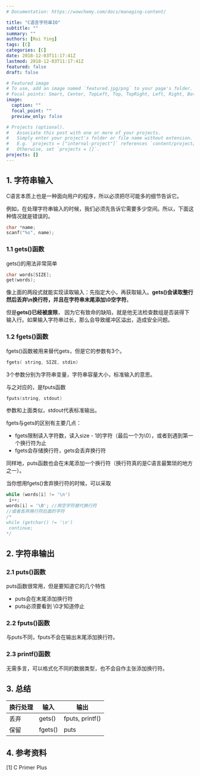 ```yaml
---
# Documentation: https://wowchemy.com/docs/managing-content/

title: "C语言字符串IO"
subtitle: ""
summary: ""
authors: [Rui Ying]
tags: [C]
categories: [C]
date: 2018-12-03T11:17:41Z
lastmod: 2018-12-03T11:17:41Z
featured: false
draft: false

# Featured image
# To use, add an image named `featured.jpg/png` to your page's folder.
# Focal points: Smart, Center, TopLeft, Top, TopRight, Left, Right, BottomLeft, Bottom, BottomRight.
image:
  caption: ""
  focal_point: ""
  preview_only: false

# Projects (optional).
#   Associate this post with one or more of your projects.
#   Simply enter your project's folder or file name without extension.
#   E.g. `projects = ["internal-project"]` references `content/project/deep-learning/index.md`.
#   Otherwise, set `projects = []`.
projects: []
---
```

## 1. 字符串输入

C语言本质上也是一种面向用户的程序，所以必须把尽可能多的细节告诉它。

例如，在处理字符串输入的时候，我们必须先告诉它需要多少空间。所以，下面这种情况就是错误的。

```c
char *name;
scanf("%s", name);
```

### 1.1 gets()函数

gets()的用法非常简单

```c
char words[SIZE];
get(words);
```

像上面的两段式就能实现读取输入：先指定大小，再获取输入。**gets()会读取整行然后丢弃\n换行符，并且在字符串末尾添加\0空字符**。

但是**gets()已经被废除**， 因为它有致命的缺陷，就是他无法检查数组是否装得下输入行。如果输入字符串过长，那么会导致缓冲区溢出，造成安全问题。

### 1.2 fgets()函数

 fgets()函数被用来替代gets，但是它的参数有3个。

```c
fgets( string, SIZE, stdin)
```

3个参数分别为字符串变量，字符串容量大小，标准输入的意思。

与之对应的，是fputs函数

``` c
fputs(string, stdout)
```

参数和上面类似，stdout代表标准输出。

fgets与gets的区别有主要几点：

* fgets限制读入字符数，读入size - 1的字符（最后一个为\0），或者到遇到第一个换行符为止
* fgets会存储换行符，gets会丢弃换行符

同样地，puts函数也会在末尾添加一个换行符（换行符真的是C语言最繁琐的地方之一）。

当你想用fgets()舍弃换行符的时候，可以采取

```c
while (words[i] != '\n')
 i++;
words[i] = '\0'; //用空字符替代换行符
//或者丢弃换行符后面的字符
/*
while (getchar() != '\n')
 continue;
*/
```

## 2. 字符串输出

### 2.1 puts()函数

puts函数很常用，但是要知道它的几个特性

* puts会在末尾添加换行符
* puts必须要看到 \0才知道停止

### 2.2 fputs()函数

与puts不同，fputs不会在输出末尾添加换行符。

### 2.3 printf()函数

无需多言，可以格式化不同的数据类型，也不会自作主张添加换行符。

## 3. 总结

| 换行处理 | 输入    | 输出            |
| -------- | ------- | --------------- |
| 丢弃     | gets()  | fputs, printf() |
| 保留     | fgets() | puts            |

## 4. 参考资料

[1] C Primer Plus
